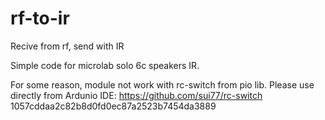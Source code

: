 rf-to-ir
========

Recive from rf, send with IR

Simple code for microlab solo 6c speakers IR.

For some reason, module not work
with rc-switch from pio lib.
Please use directly from Ardunio IDE:
https://github.com/sui77/rc-switch 1057cddaa2c82b8d0fd0ec87a2523b7454da3889


